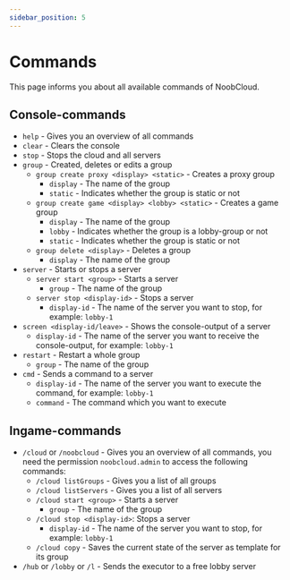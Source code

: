 ```yaml
---
sidebar_position: 5
---
```


# Commands

This page informs you about all available commands of NoobCloud.

## Console-commands

- `help` - Gives you an overview of all commands
- `clear` - Clears the console
- `stop` - Stops the cloud and all servers
- `group` - Created, deletes or edits a group
    - `group create proxy <display> <static>` - Creates a proxy group
        - `display` - The name of the group
        - `static` - Indicates whether the group is static or not
    - `group create game <display> <lobby> <static>` - Creates a game group
        - `display` - The name of the group
        - `lobby` - Indicates whether the group is a lobby-group or not
        - `static` - Indicates whether the group is static or not
    - `group delete <display>` - Deletes a group
        - `display` - The name of the group
- `server` - Starts or stops a server
    - `server start <group>` - Starts a server
        - `group` - The name of the group
    - `server stop <display-id>` - Stops a server
        - `display-id` - The name of the server you want to stop, for example: `lobby-1`
- `screen <display-id/leave>` - Shows the console-output of a server
    - `display-id` - The name of the server you want to receive the console-output, for example: `lobby-1`
- `restart` - Restart a whole group
    - `group` - The name of the group
- `cmd` - Sends a command to a server
  - `display-id` - The name of the server you want to execute the command, for example: `lobby-1`
  - `command` - The command which you want to execute
## Ingame-commands
- `/cloud` or `/noobcloud` - Gives you an overview of all commands, you need the permission `noobcloud.admin` to access the following commands:
    - `/cloud listGroups` - Gives you a list of all groups
    - `/cloud listServers` - Gives you a list of all servers
    - `/cloud start <group>` - Starts a server
        - `group` - The name of the group
    - `/cloud stop <display-id>`: Stops a server
        - `display-id` - The name of the server you want to stop, for example: `lobby-1`
    - `/cloud copy` - Saves the current state of the server as template for its group
- `/hub` or `/lobby` or `/l` - Sends the executor to a free lobby server